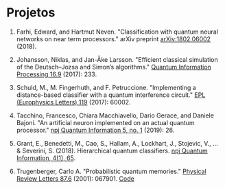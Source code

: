 # Projetos

1. Farhi, Edward, and Hartmut Neven. "Classification with quantum neural networks on near term processors." arXiv preprint [arXiv:1802.06002](https://arxiv.org/pdf/1802.06002.pdf) (2018).

2. Johansson, Niklas, and Jan-Åke Larsson. "Efficient classical simulation of the Deutsch–Jozsa and Simon’s algorithms." [Quantum Information Processing 16.9](https://link.springer.com/article/10.1007/s11128-017-1679-7) (2017): 233.

3. Schuld, M., M. Fingerhuth, and F. Petruccione. "Implementing a distance-based classifier with a quantum interference circuit." [EPL (Europhysics Letters) 119](https://iopscience.iop.org/article/10.1209/0295-5075/119/60002/pdf) (2017): 60002.

4. Tacchino, Francesco, Chiara Macchiavello, Dario Gerace, and Daniele Bajoni. "An artificial neuron implemented on an actual quantum processor." [npj Quantum Information 5, no. 1](https://www.nature.com/articles/s41534-019-0140-4) (2019): 26.

5. Grant, E., Benedetti, M., Cao, S., Hallam, A., Lockhart, J., Stojevic, V., ... & Severini, S. (2018). Hierarchical quantum classifiers. [npj Quantum Information, 4(1), 65](https://www.nature.com/articles/s41534-018-0116-9).

6. Trugenberger, Carlo A. "Probabilistic quantum memories." [Physical Review Letters 87.6](https://journals.aps.org/prl/abstract/10.1103/PhysRevLett.87.067901) (2001): 067901. [Code](projetos/pqm.py)

